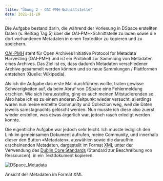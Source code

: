 ```yaml
---
title: "Übung 2 - OAI-PMH-Schnittstelle"
date: 2021-11-19
---
```

Die Aufgabe bestand darin, die während der Vorlesung in DSpace erstellten Daten (s. Beitrag Tag 5) über die OAI-PMH-Schnittstelle zu laden sowie die dort vorhandenen Metadaten in einen Texteditor zu kopieren und zu speichern. 

[OAI-PMH](https://en.wikipedia.org/wiki/Open_Archives_Initiative_Protocol_for_Metadata_Harvesting) steht für Open Archives Initiative Protocol for Metadata Harvesting (OAI-PMH) und ist ein Protokoll zur Sammlung von Metadaten eines Archives. Das Ziel ist es, dass dadurch Metadaten verschiedener Archive gesammelt werden können und so neue Sammlungen / Plattformen entstehen (Quelle: Wikipedia).

Als ich die Aufgabe das erste Mal durchführen wollte, traten gewisse Schwierigkeiten auf, da beim Abruf von DSpace eine Fehlermeldung erschien. Wie sich herausstellte, ging es auch meinen Mitstudierenden so. Also habe ich es zu einem anderen Zeitpunkt wieder versucht, allerdings waren nun meine erstellte Community und Collection weg, weil die Daten jeweils samstagnachts gelöscht werden. Nun musste ich diese also zuerst wieder erstellen, was etwas ärgerlich war, jedoch rasch erledigt werden konnte.

Die eigentliche Aufgabe war jedoch sehr leicht. Ich musste lediglich den Link im gemeinsamen Dokument aufrufen, meine Community, und innerhalb dieser den Button «Metadaten», auswählen sowie die daraufhin erscheinenden Metadaten, dargestellt im Format [XML](https://en.wikipedia.org/wiki/XML) unter der Verwendung des [Dublin Core Standards](https://en.wikipedia.org/wiki/Dublin_Core) (Standard zur Beschreibung von Ressourcen), in ein Textdokument kopieren. 

![DSpace_Metadata](https://user-images.githubusercontent.com/90821878/144022015-6b318b21-53a0-4f65-b391-469a570a9657.png)

Ansicht der Metadaten im Format XML


